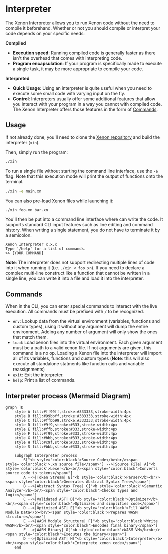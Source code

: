 # Interpreter

The Xenon Interpreter allows you to run Xenon code without the need to compile it beforehand.  Whether or not you should compile or interpret your code depends on your specific needs:

 **Compiled**
- **Execution speed**: Running compiled code is generally faster as there isn't the overhead that comes with interpreting code.
- **Program encapsulation**: If your program is specifically made to execute a single task, it may be more appropriate to compile your code.

**Interpreted**
- **Quick Usage**: Using an interpreter is quite useful when you need to execute some small code with varying input on the fly.
- **Control**: Interpreters usually offer some additional features that allow you interact with your program in a way you cannot with compiled code. The Xenon Interpreter offers those features in the form of [Commands](#Commands).
## Usage

If not already done, you'll need to clone the [Xenon repository](https://github.com/Xenon-Lang-Org/Xenon) and build the interpreter (`xin`).

Then, simply run the program:

```sh
./xin
```

To run a single file without starting the command line interface, use the `-e` flag. Note that this execution mode will print the output of functions onto the terminal.

```sh
./xin -e main.xn
```

You can also pre-load Xenon files while launching it:

```sh
./xin foo.xn bar.xn
```

You'll then be put into a command line interface where can write the code. It supports standard CLI input features such as line editing and command history. When writing a single statement, you do not have to terminate it by a semicolon.

```
Xenon Interpreter x.x.x
Type '/help' for a list of commands.
>> [YOUR COMMAND]
```


**Note**: The interpreter does not support redirecting multiple lines of code into it when running it (i.e. `./xin < foo.xn`). If you need to declare a complex multi-line construct like a function that cannot be written in a single line, you can write it into a file and load it into the interpreter.
## Commands

When in the CLI, you can enter special commands to interact with the live execution.
All commands must be prefixed with `/` to be recognized.

- `env`: Lookup data from the virtual environment (variables, functions and custom types), using it without any argument will dump the entire environment. Adding any number of argument will only show the ones that match them.
- `load`: Load xenon files into the virtual environment. Each given argument must be a path to a valid xenon file. If not arguments are given, this command is a no op. Loading a Xenon file into the interpreter will import all of its variables, functions and custom types (**Note**: this will also execute all standalone statments like function calls and variable reassignments)
- `exit`: Exit the interpreter.
- `help`: Print a list of commands.

## Interpreter process (Mermaid Diagram)

```mermaid
graph TD
    style A fill:#ff99ff,stroke:#333333,stroke-width:4px
    style B fill:#99bbff,stroke:#333333,stroke-width:4px
    style C fill:#ffbb99,stroke:#333333,stroke-width:4px
    style D fill:#9f9,stroke:#333,stroke-width:4px
    style E fill:#ffb,stroke:#333,stroke-width:4px
    style F fill:#f99,stroke:#333,stroke-width:4px
    style G fill:#bbb,stroke:#333,stroke-width:4px
    style H fill:#c9f,stroke:#333,stroke-width:4px
    style S fill:#bbb,stroke:#333,stroke-width:4px

    subgraph Interpreter process
        S["<b style='color:black'>Source Code</b><br/><span style='color:black'>.xn source file</span>"] -->|Source File| A["<b style='color:black'>Lexer</b><br/><span style='color:black'>Converts source code to tokens</span>"]
        A -->|Token Stream| B["<b style='color:black'>Parser</b><br/><span style='color:black'>Generates Abstract Syntax Tree</span>"]
        B -->|Abstract Syntax Tree| C["<b style='color:black'>Semantic Analyzer</b><br/><span style='color:black'>Checks types and logic</span>"]
        C -->|Validated AST| D["<b style='color:black'>Optimizer</b><br/><span style='color:black'>Optimizes and simplifies code</span>"]
        D -->|Optimized AST| E["<b style='color:black'>Fill WASM Module Data</b><br/><span style='color:black'>Prepares WASM structure</span>"]
        E -->|WASM Module Structure| F["<b style='color:black'>Write WASM</b><br/><span style='color:black'>Encodes final binary</span>"]
        F -->|WASM Binary| G["<b style='color:black'>WASM VM</b><br/><span style='color:black'>Executes the binary</span>"]
        D -->|Optimized AST| H["<b style='color:black'>Interpreter</b><br/><span style='color:black'>Interprete xenon code</span>"]
    end
```